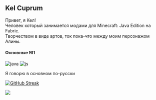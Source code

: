 ## Kel Cuprum
Привет, я Кел!<br>
Человек который занимается модами для Minecraft: Java Edition на Fabric.<br>
Творчеством в виде артов, ток пока-что между моим персонажом Алины.

#### Основные ЯП
![java](https://kelcuprum.ru/ass/budge/profile/java.svg)
![js](https://kelcuprum.ru/ass/budge/profile/js.svg)

Я говорю в основном по-русски

<a href="https://git.io/streak-stats"><img src="https://streak-stats.demolab.com?user=simply-kel&theme=java-dark&border_radius=18&locale=ru" alt="GitHub Streak" /></a>

<img src="https://kelcuprum.ru/ass/budge/alina%20about.svg" />
  
